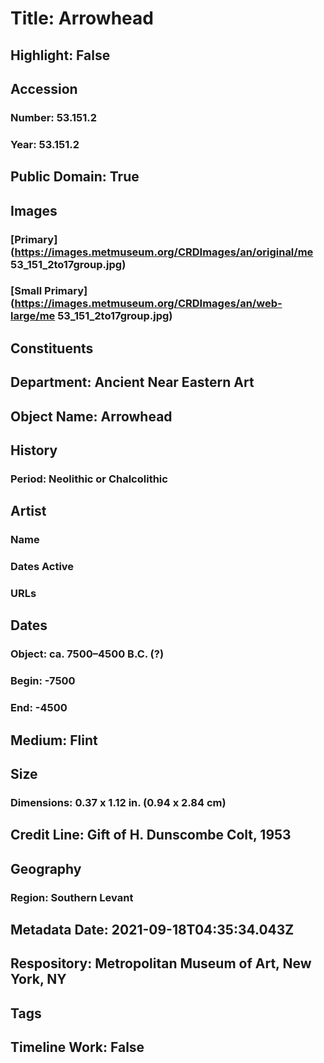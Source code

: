 # Title: Arrowhead
## Highlight: False
## Accession
### Number: 53.151.2
### Year: 53.151.2
## Public Domain: True
## Images
### [Primary](https://images.metmuseum.org/CRDImages/an/original/me 53_151_2to17group.jpg)
### [Small Primary](https://images.metmuseum.org/CRDImages/an/web-large/me 53_151_2to17group.jpg)
## Constituents
## Department: Ancient Near Eastern Art
## Object Name: Arrowhead
## History
### Period: Neolithic or Chalcolithic
## Artist
### Name
### Dates Active
### URLs
## Dates
### Object: ca. 7500–4500 B.C. (?)
### Begin: -7500
### End: -4500
## Medium: Flint
## Size
### Dimensions: 0.37 x 1.12 in. (0.94 x 2.84 cm)
## Credit Line: Gift of H. Dunscombe Colt, 1953
## Geography
### Region: Southern Levant
## Metadata Date: 2021-09-18T04:35:34.043Z
## Respository: Metropolitan Museum of Art, New York, NY
## Tags
## Timeline Work: False